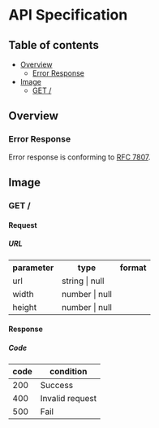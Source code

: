 # API Specification
## Table of contents
* [Overview](#heading-overview)
  * [Error Response](#heading-overview-error-response)
* [Image](#heading-image)
  * [GET /](#heading-image-get)

<h2 id="heading-overview">Overview</h2>
<h3 id="heading-overview-error-response">Error Response</h3>

Error response is conforming to [RFC 7807](https://tools.ietf.org/html/rfc7807).

<h2 id="heading-image">Image</h2>
<h3 id="heading-image-get">GET /</h3>

#### Request
##### URL
<table>
<tr><th>parameter</th><th>type</th><th>format</th></tr>
<tr><td>url</td><td>string | null	</td><td></td></tr>
<tr><td>width</td><td>number | null	</td><td></td></tr>
<tr><td>height</td><td>number | null	</td><td></td></tr>
</table>

#### Response
##### Code
|code|condition|
|---|---|
|200|Success|
|400|Invalid request|
|500|Fail|
